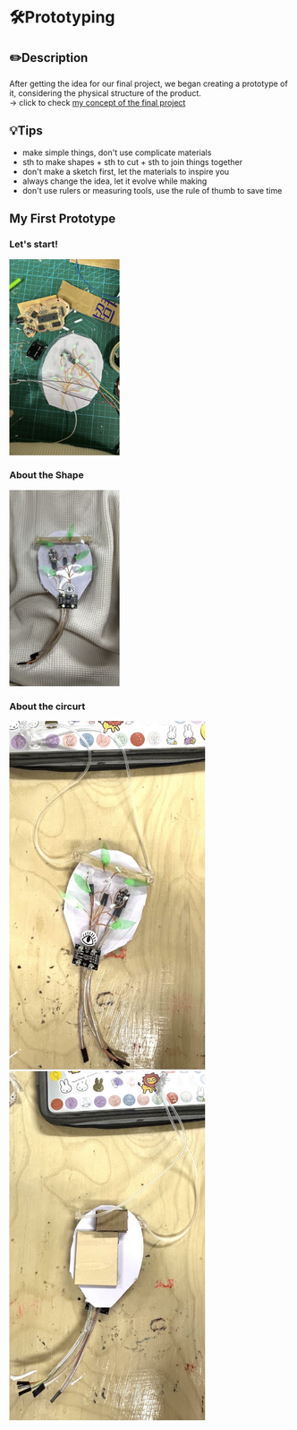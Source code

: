 # 🛠️Prototyping

## ✏️Description
After getting the idea for our final project, we began creating a prototype of it, considering the physical structure of the product. 
<br/>
-> click to check [my concept of the final project](https://github.com/Yunqi2001/TJU-PCB-2023/blob/main/04-exploration/README.md#1-idea-of-my-final-project)

## 💡Tips
- make simple things, don't use complicate materials
- sth to make shapes + sth to cut + sth to join things together
- don't make a sketch first, let the materials to inspire you
- always change the idea, let it evolve while making
- don't use rulers or measuring tools, use the rule of thumb to save time
  

## My First Prototype
### Let's start!	
 <p align="left">
	<img src="./images/IMG_2196.jpeg") alt="size limit image cant be show" height="350">
</p>

### About the Shape
<p align="left">
	<img src="./images/IMG_2201.jpeg") alt="size limit image cant be show" height="350">
</p>

### About the circurt
<p align="left">
	<img src="./images/IMG_2197.jpeg") alt="size limit image cant be show" width="350">
	<img src="./images/IMG_2198.jpeg") alt="size limit image cant be show" width="350">
</p>
